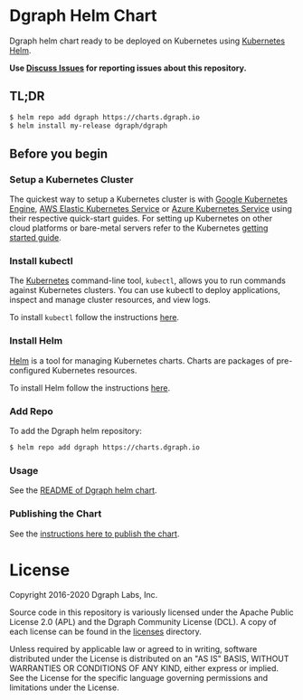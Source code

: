 # Dgraph Helm Chart

Dgraph helm chart ready to be deployed on Kubernetes using [Kubernetes Helm](https://github.com/helm/helm).

**Use [Discuss Issues](https://discuss.dgraph.io/tags/c/issues/35/charts) for reporting issues about this repository.**

## TL;DR

```bash
$ helm repo add dgraph https://charts.dgraph.io
$ helm install my-release dgraph/dgraph
```

## Before you begin

### Setup a Kubernetes Cluster

The quickest way to setup a Kubernetes cluster is with [Google Kubernetes Engine](https://cloud.google.com/kubernetes-engine/),
[AWS Elastic Kubernetes Service](https://aws.amazon.com/eks/) or [Azure Kubernetes Service](https://azure.microsoft.com/en-us/services/kubernetes-service/)
using their respective quick-start guides. For setting up Kubernetes on other cloud platforms or
bare-metal servers refer to the Kubernetes [getting started guide](http://kubernetes.io/docs/getting-started-guides/).

### Install kubectl

The [Kubernetes](https://kubernetes.io/) command-line tool, `kubectl`, allows you to
run commands against Kubernetes clusters. You can use kubectl to deploy applications,
inspect and manage cluster resources, and view logs.

To install `kubectl` follow the instructions [here](https://kubernetes.io/docs/tasks/tools/install-kubectl/).

### Install Helm

[Helm](https://helm.sh/) is a tool for managing Kubernetes charts. Charts are packages
of pre-configured Kubernetes resources.

To install Helm follow the instructions [here](https://helm.sh/docs/intro/install/).

### Add Repo

To add the Dgraph helm repository:

```bash
$ helm repo add dgraph https://charts.dgraph.io
```

### Usage

See the [README of Dgraph helm chart](./charts/dgraph/README.md).

### Publishing the Chart

See the [instructions here to publish the chart](./PUBLISH.md).

# License

Copyright 2016-2020 Dgraph Labs, Inc.

Source code in this repository is variously licensed under the Apache Public License 2.0 (APL)
and the Dgraph Community License (DCL). A copy of each license can be found in the
[licenses](https://github.com/dgraph-io/dgraph/tree/master/licenses) directory.

Unless required by applicable law or agreed to in writing, software distributed
under the License is distributed on an "AS IS" BASIS, WITHOUT WARRANTIES OR
CONDITIONS OF ANY KIND, either express or implied. See the License for the
specific language governing permissions and limitations under the License.

